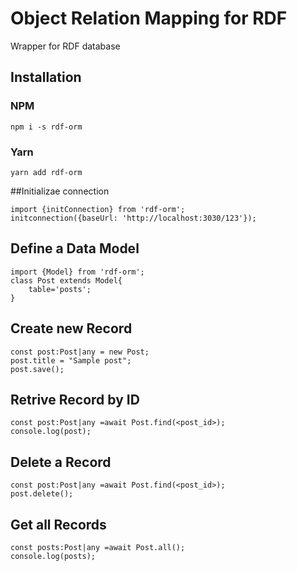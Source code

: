 # Object Relation Mapping for RDF
Wrapper for RDF database

## Installation
### NPM
`npm i -s rdf-orm`
### Yarn
`yarn add rdf-orm`


##Initializae connection
```
import {initConnection} from 'rdf-orm';
initconnection({baseUrl: 'http://localhost:3030/123'});
```

## Define a Data Model
```
import {Model} from 'rdf-orm';
class Post extends Model{
    table='posts';
}
```

## Create new Record
```
const post:Post|any = new Post;
post.title = "Sample post";
post.save();
```

## Retrive Record by ID
```
const post:Post|any =await Post.find(<post_id>);
console.log(post);
```

## Delete a Record
```
const post:Post|any =await Post.find(<post_id>);
post.delete();
```

## Get all Records
```
const posts:Post|any =await Post.all();
console.log(posts);
```
